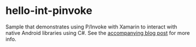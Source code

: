 hello-int-pinvoke
=================

Sample that demonstrates using P/Invoke with Xamarin to interact with native Android libraries using C#.  See the [accompanying blog post](http://richzwaap.wordpress.com/2014/08/07/pinvoke-with-xamarin-and-android/) for more info.
